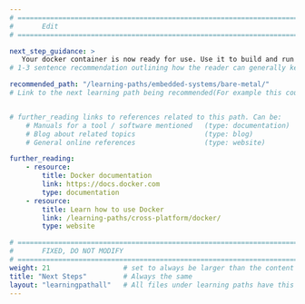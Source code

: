 ```yaml
---
# ================================================================================
#       Edit
# ================================================================================

next_step_guidance: >
   Your docker container is now ready for use. Use it to build and run an embedded software image with Arm Compiler for Embedded. 
# 1-3 sentence recommendation outlining how the reader can generally keep learning about these topics, and a specific explanation of why the next step is being recommended.

recommended_path: "/learning-paths/embedded-systems/bare-metal/"
# Link to the next learning path being recommended(For example this could be /learning-paths/servers-and-cloud-computing/mongodb).


# further_reading links to references related to this path. Can be:
    # Manuals for a tool / software mentioned   (type: documentation)
    # Blog about related topics                 (type: blog)
    # General online references                 (type: website) 

further_reading:
    - resource:
        title: Docker documentation
        link: https://docs.docker.com
        type: documentation
    - resource:
        title: Learn how to use Docker
        link: /learning-paths/cross-platform/docker/
        type: website

# ================================================================================
#       FIXED, DO NOT MODIFY
# ================================================================================
weight: 21                  # set to always be larger than the content in this path, and one more than 'review'
title: "Next Steps"         # Always the same
layout: "learningpathall"   # All files under learning paths have this same wrapper
---
```


